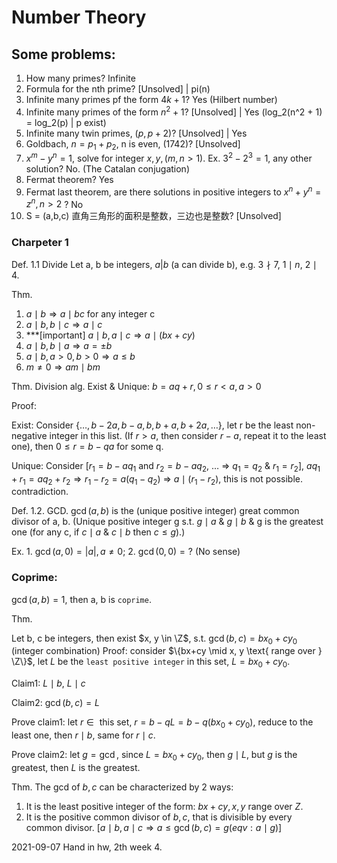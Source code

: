 # Number Theory

## Some problems:

1. How many primes? Infinite
2. Formula for the nth prime? [Unsolved] | pi(n)
3. Infinite many primes pf the form $4k+1$? Yes (Hilbert number)
4. Infinite many primes of the form $n^2 + 1$? [Unsolved] | Yes (log_2(n^2 + 1) = log_2(p) | p exist)
5. Infinite many twin primes, $(p, p+2)$? [Unsolved] | Yes
6. Goldbach, $n = p_1+p_2$, n is even, (1742)? [Unsolved] 
7. $x^m - y^n = 1$, solve for integer $x, y, (m, n>1)$. Ex. $3^2 - 2^3 = 1$, any other solution? No. (The Catalan conjugation)
8. Fermat theorem? Yes
9. Fermat last theorem, are there solutions in positive integers to $x^n + y^n = z^n, n>2$ ? No
10. S = (a,b,c) 直角三角形的面积是整数，三边也是整数? [Unsolved]


### Charpeter 1

Def. 1.1 Divide Let a, b be integers, $a | b$ (a can divide b), e.g. $3\nmid7$, $1\mid n$, $2\mid 4$.

Thm.
1. $a\mid b \Longrightarrow a\mid bc$ for any integer c
2. $a\mid b, b\mid c \Longrightarrow a\mid c$
3. ***[important] $a\mid b, a\mid c \Longrightarrow a\mid (bx+cy)$
4. $a\mid b, b\mid a \Longrightarrow a = \pm b$
5. $a\mid b, a>0, b>0 \Longrightarrow a \leq b$
6. $m \neq 0 \Longrightarrow am\mid bm$

Thm.
Division alg. Exist & Unique: $b = aq + r, 0 \leq r < a, a > 0$

Proof:

Exist: Consider $\{…, b-2a, b-a, b, b+a, b+2a, …\}$, let r be the least non-negative integer in this list. (If $r > a$, then consider $r - a$, repeat it to the least one), then $0 \leq r = b - qa$ for some q.

Unique: Consider [$r_1 = b - aq_1$ and $r_2 = b -aq_2$, … $\Longrightarrow$ $q_1 = q_2$ & $r_1 = r_2$], $aq_1 + r_1 = aq_2 + r_2 \Longrightarrow r_1 - r_2 = a(q_1 - q_2)$ $\Longrightarrow$ $a\mid (r_1-r_2)$, this is not possible. contradiction.

Def. 1.2. GCD. $\gcd(a,b)$ is the (unique positive integer) great common divisor of a, b. (Unique positive integer g s.t. $g\mid a$ & $g\mid b$ & g is the greatest one (for any c, if $c\mid a$ & $c\mid b$ then $c \leq g$).)

Ex. 1. $\gcd(a,0) = |a|, a \neq 0$; 2. $\gcd(0,0) = ?$ (No sense)

### Coprime:
$\gcd(a,b) = 1$, then a, b is `coprime`.

Thm.

Let b, c be integers, then exist $x, y \in \Z$, s.t. $\gcd(b,c) = bx_0+cy_0$ (integer combination)
Proof: consider $\{bx+cy \mid x, y \text{ range over } \Z\}$, let $L$ be the `least positive integer` in this set, $L = bx_0 + cy_0$.

Claim1: $L \mid b,\ L \mid c$

Claim2: $\gcd(b,c) = L$

Prove claim1: let $r\in\text{ this set}$, $r = b - qL = b - q(bx_0+cy_0)$, reduce to the least one, then $r \mid b$, same for $r \mid c$.

Prove claim2: let $g = \gcd$, since $L = bx_0+cy_0$, then $g \mid L$, but $g$ is the greatest, then $L$ is the greatest.

Thm.
The gcd of $b, c$ can be characterized by 2 ways:
1. It is the least positive integer of the form: $bx+cy, x,y \text{ range over } Z$.
2. It is the positive common divisor of $b, c$, that is divisible by every common divisor. [$a\mid b, a\mid c \Longrightarrow a \leq \gcd(b,c) = g (eqv: a \mid g)$]

2021-09-07
Hand in hw, 2th week 4.
